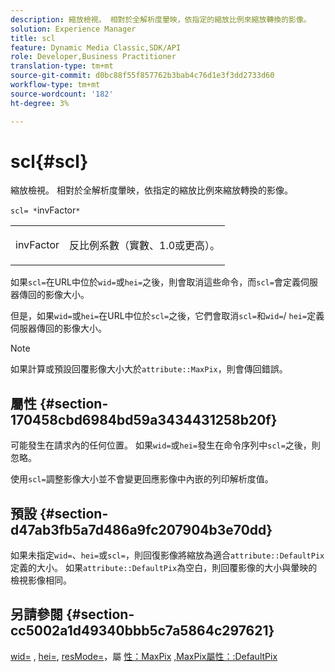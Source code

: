 ```yaml
---
description: 縮放檢視。 相對於全解析度暈映，依指定的縮放比例來縮放轉換的影像。
solution: Experience Manager
title: scl
feature: Dynamic Media Classic,SDK/API
role: Developer,Business Practitioner
translation-type: tm+mt
source-git-commit: d0bc88f55f857762b3bab4c76d1e3f3dd2733d60
workflow-type: tm+mt
source-wordcount: '182'
ht-degree: 3%

---
```



# scl{#scl}

縮放檢視。 相對於全解析度暈映，依指定的縮放比例來縮放轉換的影像。

`scl= *`invFactor`*`

<table id="simpletable_EFE352FA8EF14197B6934783A2883451"> 
 <tr class="strow"> 
  <td class="stentry"> <p><span class="codeph"> <span class="varname"> invFactor</span> </span> </p></td> 
  <td class="stentry"> <p>反比例系數（實數、1.0或更高）。 </p></td> 
 </tr> 
</table>

如果`scl=`在URL中位於`wid=`或`hei=`之後，則會取消這些命令，而`scl=`會定義伺服器傳回的影像大小。

但是，如果`wid=`或`hei=`在URL中位於`scl=`之後，它們會取消`scl=`和`wid=`/ `hei=`定義伺服器傳回的影像大小。

>[!NOTE]
>
>如果計算或預設回覆影像大小大於`attribute::MaxPix`，則會傳回錯誤。

## 屬性 {#section-170458cbd6984bd59a3434431258b20f}

可能發生在請求內的任何位置。 如果`wid=`或`hei=`發生在命令序列中`scl=`之後，則忽略。

使用`scl=`調整影像大小並不會變更回應影像中內嵌的列印解析度值。

## 預設 {#section-d47ab3fb5a7d486a9fc207904b3e70dd}

如果未指定`wid=`、`hei=`或`scl=`，則回復影像將縮放為適合`attribute::DefaultPix`定義的大小。 如果`attribute::DefaultPix`為空白，則回覆影像的大小與暈映的檢視影像相同。

## 另請參閱 {#section-cc5002a1d49340bbb5c7a5864c297621}

[wid=](../../../../../ir-api/http-protocol/image-rendering-api-ref/c-ir-http-protocol-ref/c-ir-http-protocol-command-reference/r-ir-wid.md#reference-b7e691b0624941168c94b2749ae233ec) , [hei=](../../../../../ir-api/http-protocol/image-rendering-api-ref/c-ir-http-protocol-ref/c-ir-http-protocol-command-reference/r-ir-hei.md#reference-1c08f60365a94417a39867c09cac5478),  [resMode=](../../../../../ir-api/http-protocol/image-rendering-api-ref/c-ir-http-protocol-ref/c-ir-http-protocol-command-reference/r-ir-http-resmode.md#reference-851a5b636f8948cfb11456c9b7dab0d3)，屬 [性：MaxPix](../../../../../ir-api/material-cat/image-rendering-api-ref/c-ir-material-catalog/c-ir-attributes-reference/r-ir-maxpix.md#reference-569f186bbc2840a6bd3cffa8ff3e7657) [,MaxPix屬性：:DefaultPix](../../../../../ir-api/material-cat/image-rendering-api-ref/c-ir-material-catalog/c-ir-attributes-reference/r-ir-defaultpix.md#reference-102c98f9b5d24d2aaaeb756653fb0e6f)
